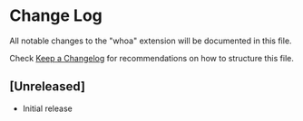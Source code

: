 # Change Log
All notable changes to the "whoa" extension will be documented in this file.

Check [Keep a Changelog](http://keepachangelog.com/) for recommendations on how to structure this file.

## [Unreleased]
- Initial release